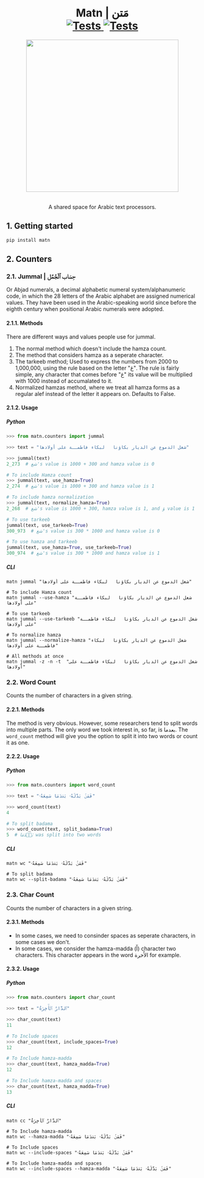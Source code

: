 
<h1 align="center">
  Matn | مَتن
  <br>
  <a href="https://github.com/iamjazzar/matn/actions/workflows/ci.yml">
    <img style="max-width: 100%;" alt="Tests" src="https://github.com/iamjazzar/matn/actions/workflows/ci.yml/badge.svg" />
  </a>
  <a href="https://badge.fury.io/py/matn">
    <img style="max-width: 100%;" alt="Tests" src="https://badge.fury.io/py/matn.svg" />
  </a>
</h1>
<p align="center">
  <a href="https://www.ahmedjazzar.com/">
  <picture>
      <source srcset="https://user-images.githubusercontent.com/11036472/172036047-b60ad299-e30f-4a16-85f7-645d95edd1b8.png" media="(prefers-color-scheme: dark)" />
      <img width="400" id="screenshot" src="https://user-images.githubusercontent.com/11036472/172036055-b0a9c55c-3986-411d-955f-790130c49c27.png" />
    </picture>
  </a>
</p>
<p align="center">
  <br>
    A shared space for Arabic text processors.
  <br>
</p>


## 1. Getting started

```bash
pip install matn
```
## 2. Counters
### 2.1. Jummal | حِسَاب ٱلْجُمَّل
Or Abjad numerals, a decimal alphabetic numeral system/alphanumeric code, in which the 28 letters of the Arabic alphabet are assigned numerical values. They have been used in the Arabic-speaking world since before the eighth century when positional Arabic numerals were adopted.

#### 2.1.1. Methods
There are different ways and values people use for jummal.
1. The normal method which doesn't include the hamza count.
1. The method that considers hamza as a seperate character.
1. The tarkeeb method; Used to express the numbers from 2000 to 1,000,000, using the rule based on the letter "غ". The rule is fairly simple, any character that comes before "غ" its value will be multiplied with 1000 instead of accumalated to it.
1. Normalized hamzas method, where we treat all hamza forms as a regular alef instead of the letter it appears on. Defaults to False.

#### 2.1.2. Usage
##### Python
```python
>>> from matn.counters import jummal

>>> text = "شغل الدموع عن الديار بكاؤنا   لبكاء فاطمــة على أولادها"

>>> jummal(text)
2_273  # شغ's value is 1000 + 300 and hamza value is 0

# To include Hamza count
>>> jummal(text, use_hamza=True)
2_274  # شغ's value is 1000 + 300 and hamza value is 1

# To include hamza normalization
>>> jummal(text, normalize_hamza=True)
2_268  # شغ's value is 1000 + 300, hamza value is 1, and ؤ value is 1

# To use tarkeeb
jummal(text, use_tarkeeb=True)
300_973  # شغ's value is 300 * 1000 and hamza value is 0

# To use hamza and tarkeeb
jummal(text, use_hamza=True, use_tarkeeb=True)
300_974  # شغ's value is 300 * 1000 and hamza value is 1
```

##### CLI
```shell
matn jummal "شغل الدموع عن الديار بكاؤنا   لبكاء فاطمــة على أولادها"

# To include Hamza count
matn jummal --use-hamza "شغل الدموع عن الديار بكاؤنا   لبكاء فاطمــة على أولادها"

# To use tarkeeb
matn jummal --use-tarkeeb "شغل الدموع عن الديار بكاؤنا   لبكاء فاطمــة على أولادها"

# To normalize hamza
matn jummal --normalize-hamza "شغل الدموع عن الديار بكاؤنا   لبكاء فاطمــة على أولادها"

# All methods at once
matn jummal -z -n -t  "شغل الدموع عن الديار بكاؤنا   لبكاء فاطمــة على أولادها"
```

### 2.2. Word Count
Counts the number of characters in a given string.

#### 2.2.1. Methods
The method is very obvious. However, some researchers tend to split words into multiple parts. The only word we took interest in, so far, is بعدما. The `word_count` method will give you the option to split it into two words or count it as one.

#### 2.2.2. Usage
##### Python
```python
>>> from matn.counters import word_count

>>> text = "فَمَنۢ بَدَّلَهُۥ بَعۡدَمَا سَمِعَهُۥ"

>>> word_count(text)
4

# To split badama
>>> word_count(text, split_badama=True)
5  # بَعۡدَمَا was split into two words
```

##### CLI
```shell
matn wc "فَمَنۢ بَدَّلَهُۥ بَعۡدَمَا سَمِعَهُۥ"

# To split badama
matn wc --split-badama "فَمَنۢ بَدَّلَهُۥ بَعۡدَمَا سَمِعَهُۥ"
```

### 2.3. Char Count
Counts the number of characters in a given string.

#### 2.3.1. Methods
- In some cases, we need to consinder spaces as seperate characters, in some cases we don't.
- In some cases, we consider the hamza-madda (أٓ) character two characters. This character appears in the word الأٓخرة for example.

#### 2.3.2. Usage
##### Python
```python
>>> from matn.counters import char_count

>>> text = "ٱلدَّارُ ٱلۡأٓخِرَةُ"

>>> char_count(text)
11

# To Include spaces
>>> char_count(text, include_spaces=True)
12

# To Include hamza-madda
>>> char_count(text, hamza_madda=True)
12

# To Include hamza-madda and spaces
>>> char_count(text, hamza_madda=True)
13
```

##### CLI
```shell
matn cc "ٱلدَّارُ ٱلۡأٓخِرَةُ"

# To Include hamza-madda
matn wc --hamza-madda "فَمَنۢ بَدَّلَهُۥ بَعۡدَمَا سَمِعَهُۥ"

# To Include spaces
matn wc --include-spaces "فَمَنۢ بَدَّلَهُۥ بَعۡدَمَا سَمِعَهُۥ"

# To Include hamza-madda and spaces
matn wc --include-spaces --hamza-madda "فَمَنۢ بَدَّلَهُۥ بَعۡدَمَا سَمِعَهُۥ"
```
